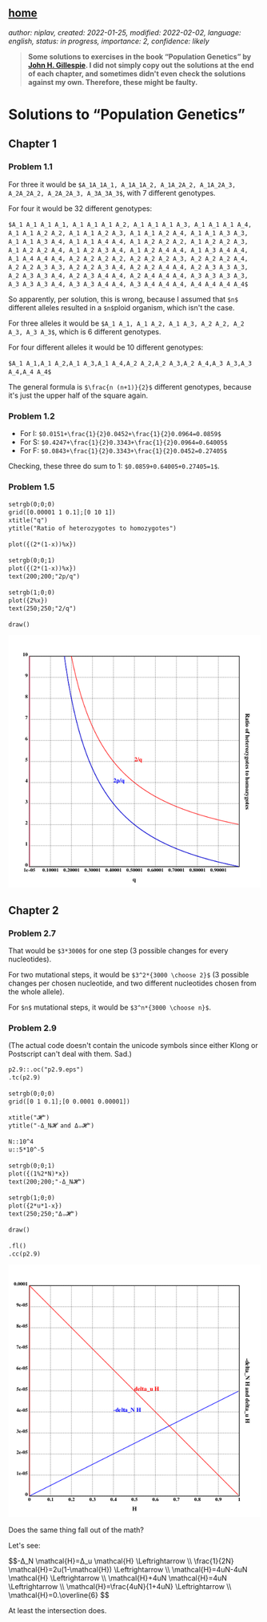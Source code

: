 [home](./index.md)
-------------------

*author: niplav, created: 2022-01-25, modified: 2022-02-02, language: english, status: in progress, importance: 2, confidence: likely*

> __Some solutions to exercises in the book “Population Genetics” by
[John H. Gillespie](https://en.wikipedia.org/wiki/John_H._Gillespie). I
did not simply copy out the solutions at the end of each chapter, and
sometimes didn't even check the solutions against my own. Therefore,
these might be faulty.__

Solutions to “Population Genetics”
===================================

Chapter 1
---------

### Problem 1.1

For three it would be `$A_1A_1A_1, A_1A_1A_2, A_1A_2A_2, A_1A_2A_3, A_2A_2A_2, A_2A_2A_3, A_3A_3A_3$`,
with 7 different genotypes.

For four it would be 32 different genotypes:

`$A_1 A_1 A_1 A_1, A_1 A_1 A_1 A_2, A_1 A_1 A_1 A_3, A_1 A_1 A_1 A_4, A_1 A_1 A_2 A_2, A_1 A_1 A_2 A_3, A_1 A_1 A_2 A_4, A_1 A_1 A_3 A_3, A_1 A_1 A_3 A_4, A_1 A_1 A_4 A_4, A_1 A_2 A_2 A_2, A_1 A_2 A_2 A_3, A_1 A_2 A_2 A_4, A_1 A_2 A_3 A_4, A_1 A_2 A_4 A_4, A_1 A_3 A_4 A_4, A_1 A_4 A_4 A_4, A_2 A_2 A_2 A_2, A_2 A_2 A_2 A_3, A_2 A_2 A_2 A_4, A_2 A_2 A_3 A_3, A_2 A_2 A_3 A_4, A_2 A_2 A_4 A_4, A_2 A_3 A_3 A_3, A_2 A_3 A_3 A_4, A_2 A_3 A_4 A_4, A_2 A_4 A_4 A_4, A_3 A_3 A_3 A_3, A_3 A_3 A_3 A_4, A_3 A_3 A_4 A_4, A_3 A_4 A_4 A_4, A_4 A_4 A_4 A_4$`

<!--TODO: what closed form formula describes the above counting
partition?-->

So apparently, per solution, this is wrong, because I assumed that `$n$`
different alleles resulted in a `$n$`ploid organism, which isn't the case.

For three alleles it would be `$A_1 A_1, A_1 A_2, A_1 A_3, A_2 A_2, A_2 A_3, A_3 A_3$`,
which is 6 different genotypes.

For four different alleles it would be 10 different genotypes:

`$A_1 A_1,A_1 A_2,A_1 A_3,A_1 A_4,A_2 A_2,A_2 A_3,A_2 A_4,A_3 A_3,A_3 A_4,A_4 A_4$`

The general formula is `$\frac{n (n+1)}{2}$` different genotypes,
because it's just the upper half of the square again.

### Problem 1.2

* For I: `$0.0151+\frac{1}{2}0.0452+\frac{1}{2}0.0964=0.0859$`
* For S: `$0.4247+\frac{1}{2}0.3343+\frac{1}{2}0.0964=0.64005$`
* For F: `$0.0843+\frac{1}{2}0.3343+\frac{1}{2}0.0452=0.27405$`

Checking, these three do sum to 1: `$0.0859+0.64005+0.27405=1$`.

### Problem 1.5

	setrgb(0;0;0)
	grid([0.00001 1 0.1];[0 10 1])
	xtitle("q")
	ytitle("Ratio of heterozygotes to homozygotes")

	plot({(2*(1-x))%x})

	setrgb(0;0;1)
	plot({(2*(1-x))%x})
	text(200;200;"2p/q")

	setrgb(1;0;0)
	plot({2%x})
	text(250;250;"2/q")

	draw()

![Graph for 1.5](./img/pg_solutions/p1.5.png)

Chapter 2
----------

### Problem 2.7

That would be `$3*3000$` for one step (3 possible changes for every
nucleotides).

For two mutational steps, it would be `$3^2*{3000 \choose 2}$` (3 possible
changes per chosen nucleotide, and two different nucleotides chosen from
the whole allele).

For `$n$` mutational steps, it would be `$3^n*{3000 \choose n}$`.

### Problem 2.9

(The actual code doesn't contain the unicode symbols since either Klong
or Postscript can't deal with them. Sad.)

	p2.9::.oc("p2.9.eps")
	.tc(p2.9)

	setrgb(0;0;0)
	grid([0 1 0.1];[0 0.0001 0.00001])

	xtitle("𝓗")
	ytitle("-Δ_N𝓗 and Δᵤ𝓗")

	N::10^4
	u::5*10^-5

	setrgb(0;0;1)
	plot({(1%2*N)*x})
	text(200;200;"-Δ_N𝓗")

	setrgb(1;0;0)
	plot({2*u*1-x})
	text(250;250;"Δᵤ𝓗")

	draw()

	.fl()
	.cc(p2.9)

![Graph for 2.9](./img/pg_solutions/p2.9.png)

Does the same thing fall out of the math?

Let's see:

<div>
	$$-Δ_N \mathcal{H}=Δ_u \mathcal{H} \Leftrightarrow \\
	\frac{1}{2N} \mathcal{H}=2u(1-\mathcal{H}) \Leftrightarrow \\
	\mathcal{H}=4uN-4uN \mathcal{H} \Leftrightarrow \\
	\mathcal{H}+4uN \mathcal{H}=4uN \Leftrightarrow \\
	\mathcal{H}=\frac{4uN}{1+4uN} \Leftrightarrow \\
	\mathcal{H}=0.\overline{6} $$
</div>

At least the intersection does.
